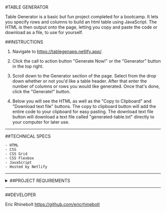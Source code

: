 #TABLE GENERATOR

Table Generator is a basic but fun project completed for a bootcamp. It lets you specify rows and columns to build an html table using
JavaScript. The HTML is then output onto the page, letting you copy and paste the code or download as a file, to use for yourself.

##INSTRUCTIONS

1. Navigate to https://tablegenapp.netlify.app/.

2. Click the call to action button "Generate Now!" or the "Generator" button in the top right.

3. Scroll down to the Generator section of the page. Select from the drop down whether or not you'd like a table header. After that enter the
   number of columns or rows you would like generated. Once that's done, click the "Generate!" button.

4. Below you will see the HTML as well as the "Copy to Clipboard" and "Download text file" buttons. The copy to clipboard button will add the
   entire code to your clipboard for easy pasting. The download text file button will download a text file called "generated-table.txt" directly to your computer for later use.

<hr>
##TECHNICAL SPECS

    - HTML
    - CSS
    - CSS Grid
    - CSS Flexbox
    - JavaScript
    - Hosted by Netlify

<hr>
<details><summary>##PROJECT REQUIREMENTS</summary>
<p>

HTML

      Have at least 3 pages, keep the grid system consistent as much as possible
      Use at least 10 different HTML tags
      Use HTML tables
      Implement at least two uses for forms
      Dropped Down Menu
      Use web fonts
      Use different types of content in the form of text, images, videos, and GIFs
      Use regex validation

CSS

      Inline, internal, and external styling
      Use five different CSS selectors
      Don’t use too many fonts
      Use colors that complement each other
      Use Flexbox (Optional)
      Use SASS/SCSS (Optional)
      Use animations (Optional)

Javascript

      External scripts
      Use variables, if statements, loops, at least one form of collections, functions/call back, and events
      Use AJAX (Optional)
      Use JSON or XML (Optional)
      Use JQuery (Optional)

</p>
</details>
<hr>
##DEVELOPER

Eric Rhinebolt
https://github.com/ericrhinebolt
